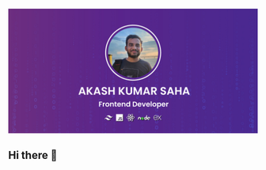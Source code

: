 ![I am GitHub Readme Generator's creator](https://raw.githubusercontent.com/mrakashsaha/mrakashsaha/refs/heads/main/images/banner.jpg)

## Hi there 👋

<!--
**mrakashsaha/mrakashsaha** is a ✨ _special_ ✨ repository because its `README.md` (this file) appears on your GitHub profile.

Here are some ideas to get you started:

- 🔭 I’m currently working on ...
- 🌱 I’m currently learning ...
- 👯 I’m looking to collaborate on ...
- 🤔 I’m looking for help with ...
- 💬 Ask me about ...
- 📫 How to reach me: ...
- 😄 Pronouns: ...
- ⚡ Fun fact: ...
-->
